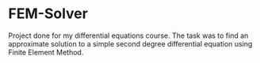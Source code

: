 # FEM-Solver
Project done for my differential equations course.
The task was to find an approximate solution to a simple 
second degree differential equation using Finite Element Method.
